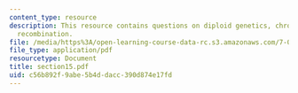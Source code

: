 ```yaml
---
content_type: resource
description: This resource contains questions on diploid genetics, chromosomes and
  recombination.
file: /media/https%3A/open-learning-course-data-rc.s3.amazonaws.com/7-014-introductory-biology-spring-2005/c56b892f9abe5b4ddacc390d874e17fd_section15.pdf
file_type: application/pdf
resourcetype: Document
title: section15.pdf
uid: c56b892f-9abe-5b4d-dacc-390d874e17fd
---
```

